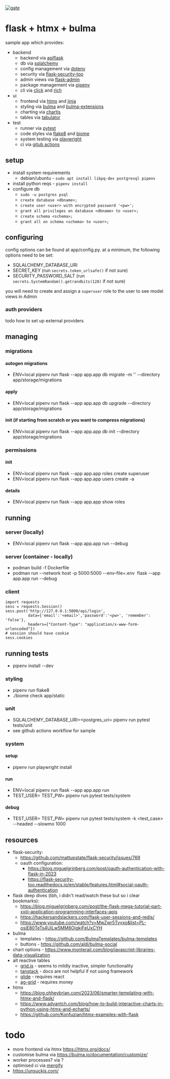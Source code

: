[![gate](https://github.com/chungg/fullstack-flask/actions/workflows/gate.yml/badge.svg)](https://github.com/chungg/fullstack-flask/actions/workflows/gate.yml)

# flask + htmx + bulma

sample app which provides:
- backend
  - backend via [apiflask](https://github.com/apiflask/apiflask)
  - db via [sqlalchemy](https://github.com/sqlalchemy/sqlalchemy)
  - config management via [dotenv](https://github.com/theskumar/python-dotenv)
  - security via [flask-security-too](https://github.com/Flask-Middleware/flask-security)
  - admin views via [flask-admin](https://github.com/flask-admin/flask-admin)
  - package management via [pipenv](https://github.com/pypa/pipenv)
  - cli via [click](https://github.com/pallets/click) and [rich](https://github.com/Textualize/rich)
- ui
  - frontend via [htmx](https://github.com/bigskysoftware/htmx) and [jinja](https://github.com/pallets/jinja)
  - styling via [bulma](https://github.com/jgthms/bulma) and [bulma-extensions](https://wikiki.github.io/)
  - charting via [chartjs](https://www.chartjs.org/)
  - tables via [tabulator](https://tabulator.info/)
- test
  - runner via [pytest](https://github.com/pytest-dev/pytest)
  - code styles via [flake8](https://flake8.pycqa.org/en/latest/) and [biome](https://biomejs.dev)
  - system testing via [playwright](https://github.com/microsoft/playwright)
  - ci via [gitub actions](https://github.com/features/actions)

## setup

- install system requirements
  - debian/ubuntu - `sudo apt install libpq-dev postgresql pipenv`
- install python reqs - `pipenv install`
- configure db
  - `sudo -u postgres psql`
  - `create database <dbname>;`
  - `create user <user> with encrypted password '<pw>';`
  - `grant all privileges on database <dbname> to <user>;`
  - `create schema <schema>;`
  - `grant all on schema <schema> to <user>;`

## configuring

config options can be found at app/config.py. at a minimum, the following options need to be set:
- SQLALCHEMY_DATABASE_URI
- SECRET_KEY (run `secrets.token_urlsafe()` if not sure)
- SECURITY_PASSWORD_SALT (run `secrets.SystemRandom().getrandbits(128)` if not sure)

you will need to create and assign a `superuser` role to the user to see model views in Admin

### auth providers

todo how to set up external providers

## managing

### migrations

#### autogen migrations

- ENV=local pipenv run flask --app app.app db migrate -m '<description>' --directory app/storage/migrations

#### apply

- ENV=local pipenv run flask --app app.app db upgrade --directory app/storage/migrations

#### init (if starting from scratch or you want to compress migrations)

- ENV=local pipenv run flask --app app.app db init --directory app/storage/migrations

### permissions

#### init

- ENV=local pipenv run flask --app app.app roles create superuser
- ENV=local pipenv run flask --app app.app users create <email> -a

#### details

- ENV=local pipenv run flask --app app.app show roles

## running

### server (locally)

- ENV=local pipenv run flask --app app.app run --debug

### server (container - locally)

- podman build -f Dockerfile
- podman run --network host -p 5000:5000 --env-file=.env <image id> flask --app app.app run --debug

### client

    import requests
    sess = requests.Session()
    sess.post('http://127.0.0.1:5000/api/login',
              data={'email':'<email>','password':'<pw>', 'remember': 'false'},
              headers={"Content-Type": "application/x-www-form-urlencoded"})
    # session should have cookie
    sess.cookies

## running tests

- pipenv install --dev

### styling

- pipenv run flake8
- ./biome check app/static

### unit

- SQLALCHEMY_DATABASE_URI=<postgres_uri> pipenv run pytest tests/unit
- see github actions workflow for sample

### system

#### setup

- pipenv run playwright install

#### run

- ENV=local pipenv run flask --app app.app run
- TEST_USER=<user> TEST_PW=<pw> pipenv run pytest tests/system

#### debug

- TEST_USER=<user> TEST_PW=<pw> pipenv run pytest tests/system -k <test_case> --headed --slowmo 1000

## resources

- flask-security:
  - https://github.com/mattupstate/flask-security/issues/769
  - oauth configuration:
    - https://blog.miguelgrinberg.com/post/oauth-authentication-with-flask-in-2023
    - https://flask-security-too.readthedocs.io/en/stable/features.html#social-oauth-authentication
- flask deep dives (tbh, i didn't read/watch these but so i clear bookmarks):
  - https://blog.miguelgrinberg.com/post/the-flask-mega-tutorial-part-xxiii-application-programming-interfaces-apis
  - https://hackersandslackers.com/flask-user-sessions-and-redis/
  - https://www.youtube.com/watch?v=MwZwr5Tvyxo&list=PL-osiE80TeTs4UjLw5MM6OjgkjFeUxCYH
- bulma
  - templates - https://github.com/BulmaTemplates/bulma-templates
  - buttons - https://github.com/aldi/bulma-social
- chart options - https://www.monterail.com/blog/javascript-libraries-data-visualization
- alt reactive tables
  - [grid.js](https://gridjs.io/) - seems to mildly inactive, simpler functionality
  - [tanstack](https://tanstack.com/table) - docs are not helpful if not using framework
  - [glide](https://grid.glideapps.com/) - requires react
  - [ag-grid](https://www.ag-grid.com/) - requires money
- htmx
  - https://blog.ohheybrian.com/2023/06/smarter-templating-with-htmx-and-flask/
  - https://www.advantch.com/blog/how-to-build-interactive-charts-in-python-using-htmx-and-echarts/
  - https://github.com/Konfuzian/htmx-examples-with-flask

# todo
- more frontend via htmx https://htmx.org/docs/
- customise bulma via https://bulma.io/documentation/customize/
- worker processes? via ?
- optimised ci via [mergify](https://mergify.com/)
- https://unsuckjs.com/

